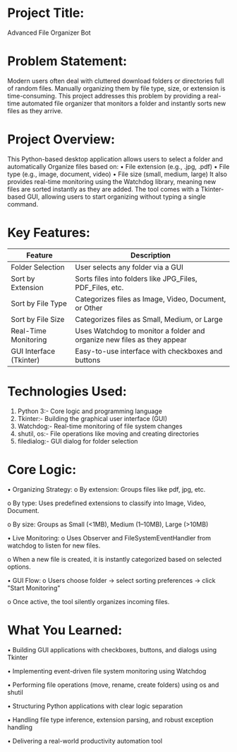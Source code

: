 # Project Title:

Advanced File Organizer Bot

# Problem Statement:

Modern users often deal with cluttered download folders or directories full of random
files. Manually organizing them by file type, size, or extension is time-consuming. This
project addresses this problem by providing a real-time automated file organizer that
monitors a folder and instantly sorts new files as they arrive.

# Project Overview:

This Python-based desktop application allows users to select a folder and automatically
Organize files based on:
  • File extension (e.g., .jpg, .pdf)
  • File type (e.g., image, document, video)
  • File size (small, medium, large)
It also provides real-time monitoring using the Watchdog library, meaning new files are
sorted instantly as they are added. The tool comes with a Tkinter-based GUI, allowing
users to start organizing without typing a single command.

# Key Features:

| Feature          | Description                                               |
| --------------|----------------------------------------------------------------------|
| Folder Selection   | User selects any folder via a GUI                |
| Sort by Extension  | Sorts files into folders like JPG_Files, PDF_Files, etc.|
| Sort by File Type | Categorizes files as Image, Video, Document, or Other |
| Sort by File Size | Categorizes files as Small, Medium, or Large |
| Real-Time Monitoring | Uses Watchdog to monitor a folder and organize new files as they appear |
| GUI Interface (Tkinter) | Easy-to-use interface with checkboxes and buttons |

# Technologies Used:

1. Python 3:- Core logic and programming language
2. Tkinter:- Building the graphical user interface (GUI)
3. Watchdog:- Real-time monitoring of file system changes
4. shutil, os:- File operations like moving and creating directories
5. filedialog:- GUI dialog for folder selection

# Core Logic:

• Organizing Strategy:
  o By extension: Groups files like pdf, jpg, etc.

  o By type: Uses predefined extensions to classify into Image, Video, Document.
  
  o By size: Groups as Small (<1MB), Medium (1–10MB), Large (>10MB)
  
• Live Monitoring:
  o Uses Observer and FileSystemEventHandler from watchdog to listen for new files.
  
  o When a new file is created, it is instantly categorized based on selected options.
  
• GUI Flow:
  o Users choose folder → select sorting preferences → click "Start Monitoring"
  
  o Once active, the tool silently organizes incoming files.

# What You Learned:

• Building GUI applications with checkboxes, buttons, and dialogs using Tkinter

• Implementing event-driven file system monitoring using Watchdog

• Performing file operations (move, rename, create folders) using os and shutil

• Structuring Python applications with clear logic separation

• Handling file type inference, extension parsing, and robust exception handling

• Delivering a real-world productivity automation tool

